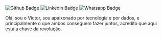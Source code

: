 ![Github Badge](https://img.shields.io/badge/-Github-000?style=flat-square&logo=Github&logoColor=white&link=https://github.com/victorhgalves/)
![Linkedin Badge](https://img.shields.io/badge/-LinkedIn-blue?style=flat-square&logo=Linkedin&logoColor=white&link=https://www.linkedin.com/in/victorhgalves/)
![Whatsapp Badge](https://img.shields.io/badge/-Whatsapp-4CA143?style=flat-square&labelColor=4CA143&logo=whatsapp&logoColor=white&link=https://api.whatsapp.com/send?phone=5561983181951&text=Opa)

Olá, sou o Victor, sou apaixonado por tecnologia e por dados, e principalmente o que ambos conseguem fazer juntos, acredito que aqui está a chave da revolução.


